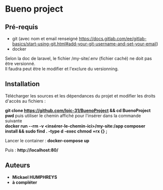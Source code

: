  
# Bueno project

## Pré-requis

* git (avec nom et email renseigné https://docs.gitlab.com/ee/gitlab-basics/start-using-git.html#add-your-git-username-and-set-your-email)  
* docker

Selon la doc de laravel, le fichier /my-site/.env (fichier caché) ne doit pas être versionné.  
Il faudra peut être le modifier et l'exclure du versionning.  

## Installation

Télécharger les sources et les dépendances du projet et modifier les droits d'accès au fichiers :  

**git clone https://github.com/loic-31/BuenoProject && cd BuenoProject**
**pwd** puis utiliser le chemin affiché pour l'insérer dans la commande suivante  
**docker run --rm -v <insérer-le-chemin-ici>/my-site:/app composer install && sudo find . -type d -exec chmod +rx {} \;** 

Lancer le container : 
**docker-compose up**

Puis :
**http://localhost:80/**

## Auteurs

* **Mickael HUMPHREYS**
* **à compléter**
